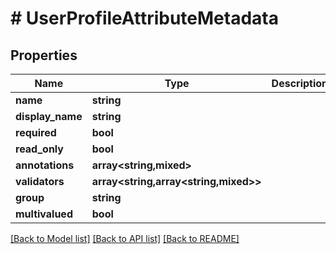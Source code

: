 # # UserProfileAttributeMetadata

## Properties

Name | Type | Description | Notes
------------ | ------------- | ------------- | -------------
**name** | **string** |  | [optional]
**display_name** | **string** |  | [optional]
**required** | **bool** |  | [optional]
**read_only** | **bool** |  | [optional]
**annotations** | **array<string,mixed>** |  | [optional]
**validators** | **array<string,array<string,mixed>>** |  | [optional]
**group** | **string** |  | [optional]
**multivalued** | **bool** |  | [optional]

[[Back to Model list]](../../README.md#models) [[Back to API list]](../../README.md#endpoints) [[Back to README]](../../README.md)
